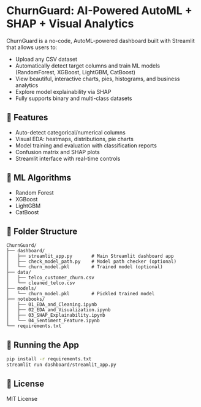 # ChurnGuard: AI-Powered AutoML + SHAP + Visual Analytics

ChurnGuard is a no-code, AutoML-powered dashboard built with Streamlit that allows users to:
- Upload any CSV dataset
- Automatically detect target columns and train ML models (RandomForest, XGBoost, LightGBM, CatBoost)
- View beautiful, interactive charts, pies, histograms, and business analytics
- Explore model explainability via SHAP
- Fully supports binary and multi-class datasets

## 🔧 Features
- Auto-detect categorical/numerical columns
- Visual EDA: heatmaps, distributions, pie charts
- Model training and evaluation with classification reports
- Confusion matrix and SHAP plots
- Streamlit interface with real-time controls

## 🧠 ML Algorithms
- Random Forest
- XGBoost
- LightGBM
- CatBoost

## 📁 Folder Structure
```
ChurnGuard/
├── dashboard/
│   ├── streamlit_app.py       # Main Streamlit dashboard app
│   ├── check_model_path.py    # Model path checker (optional)
│   └── churn_model.pkl        # Trained model (optional)
├── data/
│   ├── telco_customer_churn.csv
│   └── cleaned_telco.csv
├── models/
│   └── churn_model.pkl        # Pickled trained model
├── notebooks/
│   ├── 01_EDA_and_Cleaning.ipynb
│   ├── 02_EDA_and_Visualization.ipynb
│   ├── 03_SHAP_Explainability.ipynb
│   └── 04_Sentiment_Feature.ipynb
└── requirements.txt
```

## 🚀 Running the App

```bash
pip install -r requirements.txt
streamlit run dashboard/streamlit_app.py
```

## 📝 License
MIT License